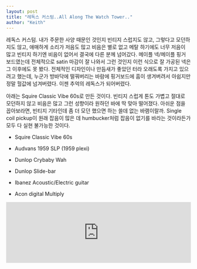 ```yaml
---
layout: post
title: "레독스 커스텀..All Along The Watch Tower.."
author: "Keith"
---
```


레독스 커스텀. 내가 주문한 사양 때문인 것인지 빈티지 스럽지도 않고, 그렇다고 모던하지도 않고, 애매하게 소리가 저음도 많고 비음은 별로 없고 메탈 하기에도 너무 저음이 많고 빈티지 하기엔 비음이 없어서 결국에 다른 분께 넘어갔다. 메이플 넥/메이플 핑거 보드였는데 전체적으로 satin 마감이 잘 나와서 그런 것인지 이런 식으로 잘 가공된 넥은 그 이후에도 못 봤다. 전체적인 디자인이나 만듬새가 좋았던 터라 오래도록 가지고 있으려고 했는데, 누군가 방바닥에 떨꿔버리는 바람에 핑거보드에 흠이 생겨버려서 아쉽지만 정말 헐값에 넘겨버렸다. 이젠 추억의 레독스가 되어버렸다.

아래는 Squire Classic Vibe 60s로 만든 것이다. 빈티지 스럽게 톤도 가볍고 절대로 모던하지 않고 비음은 많고 그런 성향이라 원하던 바에 딱 맞아 떨어졌다. 아쉬운 점을 꼽아보라면, 빈티지 기타인데 좀 더 모던 했으면 하는 쓸데 없는 바램이랄까. Single coil pickup이 원래 잡음이 많은 데 humbucker처럼 잡음이 없기를 바라는 것이라든가 모두 다 실현 불가능한 것이다.

- Squire Classic Vibe 60s

- Audvans 1959 SLP (1959 plexi)

- Dunlop Crybaby Wah

- Dunlop Slide-bar

- Ibanez Acoustic/Electric guitar

- Acon digital Multiply


<iframe width="100%" height="166" scrolling="no" frameborder="no" src="https://w.soundcloud.com/player/?url=https%3A//api.soundcloud.com/tracks/196931511&amp;color=ff5500&amp;auto_play=false&amp;hide_related=false&amp;show_comments=true&amp;show_user=true&amp;show_reposts=false"></iframe>










